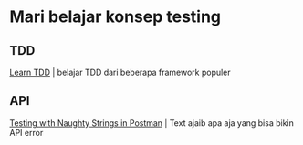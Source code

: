 # Mari belajar konsep testing

## TDD

[Learn TDD](https://learntdd.in/) | belajar TDD dari beberapa framework populer

## API

[Testing with Naughty Strings in Postman](https://ambertests.com/2018/05/29/testing-with-naughty-strings-in-postman/) | Text ajaib apa aja yang bisa bikin API error